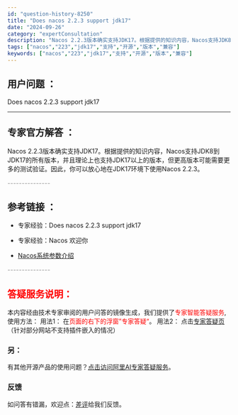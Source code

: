 ```yaml
---
id: "question-history-8250"
title: "Does nacos 2.2.3 support jdk17"
date: "2024-09-26"
category: "expertConsultation"
description: "Nacos 2.2.3版本确实支持JDK17。根据提供的知识内容，Nacos支持JDK8到JDK17的所有版本，并且理论上也支持JDK17以上的版本，但更高版本可能需要更多的测试验证。因此，你可以放心地在JDK17环境下使用Nacos 2.2.3。"
tags: ["nacos","223","jdk17","支持","开源","版本","兼容"]
keywords: ["nacos","223","jdk17","支持","开源","版本","兼容"]
---
```


## 用户问题 ： 
 Does nacos 2.2.3 support jdk17  

---------------
## 专家官方解答 ：

Nacos 2.2.3版本确实支持JDK17。根据提供的知识内容，Nacos支持JDK8到JDK17的所有版本，并且理论上也支持JDK17以上的版本，但更高版本可能需要更多的测试验证。因此，你可以放心地在JDK17环境下使用Nacos 2.2.3。


<font color="#949494">---------------</font> 


## 参考链接 ：

* 专家经验：Does nacos 2.2.3 support jdk17 
 
 * 专家经验：Nacos 欢迎你 
 
 * [Nacos系统参数介绍](https://nacos.io/docs/latest/guide/admin/system-configurations)


 <font color="#949494">---------------</font> 
 


## <font color="#FF0000">答疑服务说明：</font> 

本内容经由技术专家审阅的用户问答的镜像生成，我们提供了<font color="#FF0000">专家智能答疑服务</font>,使用方法：
用法1： 在<font color="#FF0000">页面的右下的浮窗”专家答疑“</font>。
用法2： 点击[专家答疑页](https://answer.opensource.alibaba.com/docs/intro)（针对部分网站不支持插件嵌入的情况）
### 另：


有其他开源产品的使用问题？[点击访问阿里AI专家答疑服务](https://answer.opensource.alibaba.com/docs/intro)。
### 反馈
如问答有错漏，欢迎点：[差评](https://ai.nacos.io/user/feedbackByEnhancerGradePOJOID?enhancerGradePOJOId=13601)给我们反馈。
